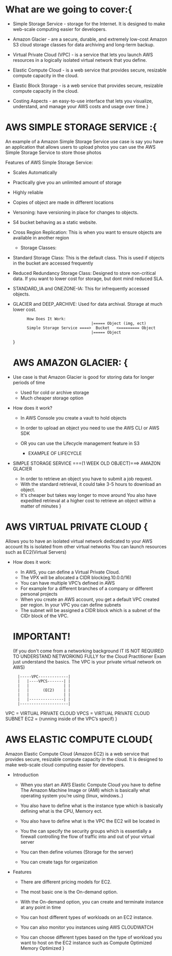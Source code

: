 # What are we going to cover:{

* Simple Storage Service - storage for the Internet. It is designed to make web-scale computing easier for developers.

* Amazon Glacier - are a secure, durable, and extremely low-cost Amazon S3 cloud storage classes for data archiving and long-term backup.

* Virtual Private Cloud (VPC) -  is a service that lets you launch AWS resources in a logically isolated virtual network that you define.

* Elastic Compute Cloud - is a web service that provides secure, resizable compute capacity in the cloud.

* Elastic Block Storage - is a web service that provides secure, resizable compute capacity in the cloud.

* Costing Aspects - an easy-to-use interface that lets you visualize, understand, and manage your AWS costs and usage over time.}


# AWS SIMPLE STORAGE SERVICE :{

An example of a Amazon Simple Storage Service use case is say you have an application that allows users to upload photos you can use the AWS Simple Storage Service to store those photos
	
Features of AWS Simple Storage Service:

- Scales Automatically 
- Practically give you an unlimited amount of storage
- Highly reliable
- Copies of object are made in different locations
- Versoning:  have versioning in place for changes to objects.
- S4 bucket behaving as a static website.
- Cross Region Replication: This is when you want to ensure objects are available in another region

	* Storage Classes:

* Standard Storage Class: This is the  default class. This is used if objects in the bucket are accessed frequently

* Reduced Redundancy Storage Class: Designed to store non-critical data. If you want to lower cost for storage, but dont mind reduced SLA.

* STANDARD_IA and ONEZONE-IA:  This for infrequently accessed objects.

* GLACIER and DEEP_ARCHIVE: Used for data archival. Storage at much lower cost. 

            How Does It Work:
                                        |===== Object (img, ect)
            Simple Storage Service ====>  Bucket   <========= Object
                                        |===== Object
    }

    # AWS AMAZON GLACIER: {

* Use case is that Amazon Glacier is good for storing data for longer periods of time
    - Used for cold or archive storage 
    - Much cheaper storage option

* How does it work?
    - In AWS Console you create a vault to hold objects
    - In order to upload an object you need to use the AWS CLI or AWS SDK
    - OR you can use the Lifecycle  management feature in S3


		* EXAMPLE OF LIFECYCLE

- SIMPLE STORAGE SERVICE ===(1 WEEK OLD OBJECT)===> AMAZON GLACIER 

    - In order to retrieve an object you have to submit a job request.
    - With the standard retrieval, it could take 3-5 hours to download an object.
    - It's cheaper but takes way longer to move around
You also have expedited retrieval at a higher cost to retrieve an object within a matter of minutes
} 


# AWS VIRTUAL PRIVATE CLOUD {

Allows you to have an isolated virtual network dedicated to your AWS account
Its is isolated from other virtual networks
You can launch resources such as EC2(Virtual Servers)

* How does it work:
    - In AWS, you can define a Virtual Private Cloud.
    - The VPX will be allocated a CIDR block(eg.10.0.0/16)
    - You can have multiple VPC’s defined in AWS
    - For example for a different branches of a company or different personal projects
    - When you create an AWS account, you get a default VPC created per region.
    In your VPC you can define subnets
    - The subnet will be assigned a CIDR block which is a subnet of the CIDr block of the VPC.

    # IMPORTANT!                     
    (If you don't come from a networking background IT IS NOT REQUIRED TO UNDERSTAND NETWORKING FULLY for the Cloud Practitioner Exam just understand the basics. The VPC is your private virtual network on AWS)

		|-----VPC-------------|
		|	|----VPCS-------| |
		|	|               | |
		|	|      (EC2)    | | 
		|	|               | |
		|	|---------------| |
        |---------------------|

VPC = VIRTUAL PRIVATE CLOUD
VPCS = VIRTUAL PRIVATE CLOUD SUBNET
EC2 =  (running inside of the VPC’s specif)
}

# AWS ELASTIC COMPUTE CLOUD{

Amazon Elastic Compute Cloud (Amazon EC2) is a web service that provides secure, resizable compute capacity in the cloud. It is designed to make web-scale cloud computing easier for developers.
	

* Introduction
	
    - When you start an AWS Elastic Compute Cloud you have to define The Amazon Machine Image or (AMI) which is basically what operating system you’re using (linux, windows..)

    - You also have to define what is the instance type which is basically defining what is the CPU, Memory ect.

    - You also have to define what is the VPC the EC2 will be located in

    - You the can specify the security groups which is essentially a firewall controlling the flow of traffic into and out of your virtual server

    - You can then define volumes (Storage for the server)

    - You can create tags for organization

* Features

    - There are different pricing models for EC2.

    - The most basic one is the On-demand option. 

    - With the On-demand option, you can create and terminate instance at any point in time

    - You can host different types of workloads on an EC2 instance.

    - You can also monitor you instances using AWS CLOUDWATCH

    - You can choose different types based on the type of workload you want to host on the EC2 instance such as Compute Optimized Memory Optimized
}